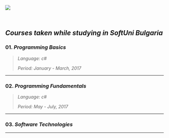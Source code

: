 <a href="https://softuni.bg"><img src="https://camo.githubusercontent.com/9538a4cf1406d74964fb4ed5d42593efc00c1d2d/687474703a2f2f696e6e6f766174696f6e73746172746572626f782e62672f77702d636f6e74656e742f75706c6f6164732f323031362f30352f536f6674756e695f6c6f676f5f74726173706172656e742e706e67" /></a>

<br />

## *Courses taken while studying in SoftUni Bulgaria*

### 01. *Programming Basics*
> *Language: c#*
>
> *Period: January - March, 2017*

<hr />

### 02. *Programming Fundamentals*
> *Language: c#*
>
> *Period: May - July, 2017*

<hr />

### 03. *Software Technologies*

<hr />
